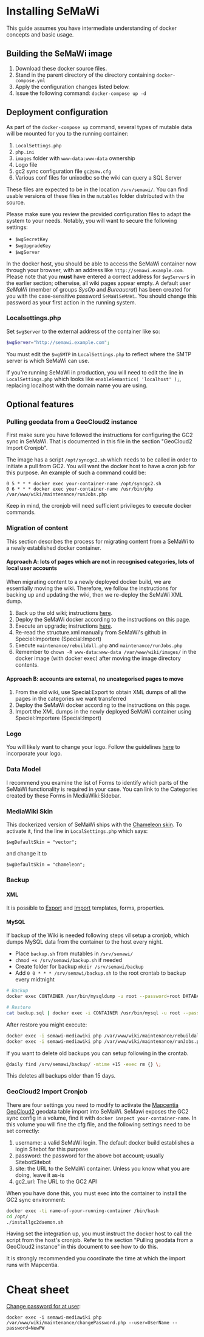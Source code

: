 # Installing SeMaWi

This guide assumes you have intermediate understanding of docker
concepts and basic usage.

## Building the SeMaWi image

1. Download these docker source files.
2. Stand in the parent directory of the directory containing `docker-compose.yml`
4. Apply the configuration changes listed below.
5. Issue the following command: `docker-compose up -d`

## Deployment configuration

As part of the `docker-compose up` command, several types of mutable data will be
mounted for you to the running container:

1. `LocalSettings.php`
2. `php.ini`
3. `images` folder with `www-data:www-data` ownership
4. Logo file
5. gc2 sync configuration file `gc2smw.cfg`
6. Various conf files for unixodbc so the wiki can query a SQL Server

These files are expected to be in the location `/srv/semawi/`. You can find usable
versions of these files in the `mutables` folder distributed with the source.

Please make sure you review the provided configuration files to adapt the system
to your needs. Notably, you will want to secure the following settings:

- `$wgSecretKey`
- `$wgUpgradeKey`
- `$wgServer`

In the docker host, you should be able to access the SeMaWi container
now through your browser, with an address like
`http://semawi.example.com`. Please note that you **must** have
entered a correct address for `$wgServer$` in the earlier section;
otherwise, all wiki pages appear empty. A default user _SeMaWi_
(member of groups _SysOp_ and _Bureaucrat_) has been created for you
with the case-sensitive password `SeMaWiSeMaWi`. You should change
this password as your first action in the running system.

### Localsettings.php

Set `$wgServer` to the external address of the container like so:

```php
$wgServer="http://semawi.example.com";
```

You must edit the `$wgSMTP` in `LocalSettings.php` to reflect where the SMTP server is which SeMaWi can use.

If you're running SeMaWi in production, you will need to edit the line in `LocalSettings.php` which looks like `enableSemantics( 'localhost' );`, replacing localhost with the domain name you are using.

## Optional features

### Pulling geodata from a GeoCloud2 instance

First make sure you have followed the instructions for configuring the GC2 sync in SeMaWi. That is documented in this file in the section "GeoCloud2 Import Cronjob".

The image has a script `/opt/syncgc2.sh` which needs to be called in order to initiate a pull from GC2. You will want the docker host to have a cron job for this purpose. An example of such a command could be:

```cron
0 5 * * * docker exec your-container-name /opt/syncgc2.sh
0 6 * * * docker exec your-container-name /usr/bin/php /var/www/wiki/maintenance/runJobs.php
```

Keep in mind, the cronjob will need sufficient privileges to execute docker commands.

### Migration of content

This section describes the process for migrating content from a SeMaWi to a newly established docker container.

#### Approach A: lots of pages which are not in recognised categories, lots of local user accounts

When migrating content to a newly deployed docker build, we are essentially moving the wiki. Therefore, we follow the instructions for backing up and updating the wiki, then we re-deploy the SeMaWi XML dump.

1. Back up the old wiki; instructions [here](https://www.mediawiki.org/wiki/Manual:Backing_up_a_wiki).
2. Deploy the SeMaWi docker according to the instructions on this page.
3. Execute an upgrade; instructions [here](https://www.mediawiki.org/wiki/Manual:Upgrading).
4. Re-read the structure.xml manually from SeMaWi's github in Speciel:Importere (Special:Import)
5. Execute `maintenance/rebuildall.php` and `maintenance/runJobs.php`
6. Remember to `chown -R www-data:www-data /var/www/wiki/images/` in the docker image (with docker exec) after moving the image directory contents.

#### Approach B: accounts are external, no uncategorised pages to move

1. From the old wiki, use Special:Export to obtain XML dumps of all the pages in the categories we want transferred
2. Deploy the SeMaWi docker according to the instructions on this page.
3. Import the XML dumps in the newly deployed SeMaWi container using Speciel:Importere (Special:Import)

### Logo

You will likely want to change your logo. Follow the guidelines [here](https://www.mediawiki.org/wiki/Manual:$wgLogo) to incorporate your logo.

### Data Model

I recommend you examine the list of Forms to identify which parts of the SeMaWi functionality is required in your case. You can link to the Categories created by these Forms in MediaWiki:Sidebar.

### MediaWiki Skin

This dockerized version of SeMaWi ships with the [Chameleon skin](https://www.mediawiki.org/wiki/Skin:Chameleon). To activate it, find the line in `LocalSettings.php` which says:

`$wgDefaultSkin = "vector";`

and change it to

`$wgDefaultSkin = "chameleon";`

### Backup
#### XML
It is possible to [Export](https://www.mediawiki.org/wiki/Help:Export) and [Import](https://www.mediawiki.org/wiki/Manual:Importing_XML_dumps) templates, forms, properties.

#### MySQL
If backup of the Wiki is needed following steps vil setup a cronjob, which dumps MySQL data from the container to the host every night. 
* Place `backup.sh` from mutables in `/srv/semawi/`
* `chmod +x /srv/semawi/backup.sh` if needed
* Create folder for backup `mkdir /srv/semawi/backup`
* Add `0 0 * * * /srv/semawi/backup.sh` to the root crontab to backup every midtnight

```bash
# Backup
docker exec CONTAINER /usr/bin/mysqldump -u root --password=root DATABASE > backup.sql

# Restore
cat backup.sql | docker exec -i CONTAINER /usr/bin/mysql -u root --password=root DATABASE
```

After restore you might execute:
```bash
docker exec -i semawi-mediawiki php /var/www/wiki/maintenance/rebuildall.php
docker exec -i semawi-mediawiki php /var/www/wiki/maintenance/runJobs.php
```

If you want to delete old backups you can setup following in the crontab.
```bash
@daily find /srv/semawi/backup/ -mtime +15 -exec rm {} \;
```
This deletes all backups older than 15 days.


### GeoCloud2 Import Cronjob

There are four settings you need to modify to activate the [Mapcentia GeoCloud2](https://github.com/mapcentia/geocloud2) geodata table import into SeMaWi. SeMawi exposes the GC2 sync config in a volume, find it with `docker inspect your-container-name`. In this volume you will fine the cfg file, and the following settings need to be set correctly:

1. username: a valid SeMaWi login. The default docker build establishes a login Sitebot for this purpose
2. password: the password for the above bot account; usually SitebotSitebot
3. site: the URL to the SeMaWi container. Unless you know what you are doing, leave it as-is
4. gc2_url: The URL to the GC2 API

When you have done this, you must exec into the container to install the GC2 sync environment:

```bash
docker exec -ti name-of-your-running-container /bin/bash
cd /opt/
./installgc2daemon.sh

```

Having set the integration up, you must instruct the docker host to call the script from the host's cronjob. Refer to the section "Pulling geodata from a GeoCloud2 instance" in this document to see how to do this.

It is strongly recommended you coordinate the time at which the import runs with Mapcentia.

# Cheat sheet
[Change password for at user](https://www.mediawiki.org/wiki/Manual:Resetting_passwords): 

`docker exec -i semawi-mediawiki php /var/www/wiki/maintenance/changePassword.php --user=UserName --password=NewPW`
